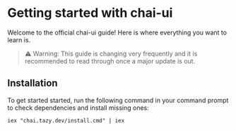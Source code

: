 # Getting started with chai-ui

Welcome to the official chai-ui guide! Here is where everything you want to learn is.

> ⚠️ Warning: This guide is changing very frequently and it is recommended to read through once a major update is out.

## Installation
To get started started, run the following command in your command prompt to check dependencies and install missing ones:

```pwsh
iex "chai.tazy.dev/install.cmd" | iex
```